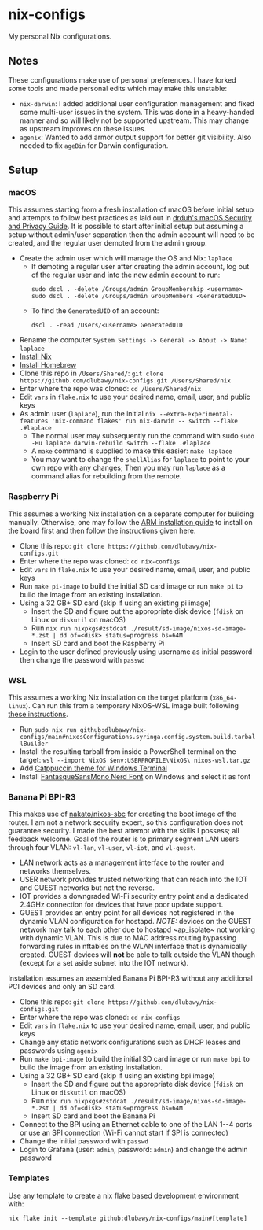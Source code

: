 # nix-configs
My personal Nix configurations.

## Notes
These configurations make use of personal preferences. I have forked some tools and made personal edits which may make this unstable:
* `nix-darwin`: I added additional user configuration management and fixed some multi-user issues in the system. This was done in a heavy-handed manner and so will likely not be supported upstream. This may change as upstream improves on these issues.
* `agenix`: Wanted to add armor output support for better git visibility. Also needed to fix `ageBin` for Darwin configuration.

## Setup
### macOS
This assumes starting from a fresh installation of macOS before initial setup and attempts to follow best practices as laid out in [drduh's macOS Security and Privacy Guide](https://github.com/drduh/macOS-Security-and-Privacy-Guide). It is possible to start after initial setup but assuming a setup without admin/user separation then the admin account will need to be created, and the regular user demoted from the admin group.

* Create the admin user which will manage the OS and Nix: `laplace`
  - If demoting a regular user after creating the admin account, log out of the regular user and into the new admin account to run:
    ```
    sudo dscl . -delete /Groups/admin GroupMembership <username>
    sudo dscl . -delete /Groups/admin GroupMembers <GeneratedUID>
    ```
  - To find the `GeneratedUID` of an account:
    ```
    dscl . -read /Users/<username> GeneratedUID
    ```
* Rename the computer `System Settings -> General -> About -> Name`: `laplace`
* [Install Nix](https://nix.dev/install-nix#install-nix)
* [Install Homebrew](https://brew.sh/)
* Clone this repo in `/Users/Shared/`: `git clone https://github.com/dlubawy/nix-configs.git /Users/Shared/nix`
* Enter where the repo was cloned: `cd /Users/Shared/nix`
* Edit `vars` in `flake.nix` to use your desired name, email, user, and public keys
* As admin user (`laplace`), run the initial `nix --extra-experimental-features 'nix-command flakes' run nix-darwin -- switch --flake .#laplace`
  - The normal user may subsequently run the command with sudo `sudo -Hu laplace darwin-rebuild switch --flake .#laplace`
  - A `make` command is supplied to make this easier: `make laplace`
  - You may want to change the `shellAlias` for `laplace` to point to your own repo with any changes;
    Then you may run `laplace` as a command alias for rebuilding from the remote.

### Raspberry Pi
This assumes a working Nix installation on a separate computer for building manually. Otherwise, one may follow the [ARM installation guide](https://nixos.wiki/wiki/NixOS_on_ARM#Installation) to install on the board first and then follow the instructions given here.

* Clone this repo: `git clone https://github.com/dlubawy/nix-configs.git`
* Enter where the repo was cloned: `cd nix-configs`
* Edit `vars` in `flake.nix` to use your desired name, email, user, and public keys
* Run `make pi-image` to build the initial SD card image or run `make pi` to build the image from an existing installation.
* Using a 32 GB+ SD card (skip if using an existing pi image)
  - Insert the SD and figure out the appropriate disk device (`fdisk` on Linux or `diskutil` on macOS)
  - Run `nix run nixpkgs#zstdcat ./result/sd-image/nixos-sd-image-*.zst | dd of=<disk> status=progress bs=64M`
  - Insert SD card and boot the Raspberry Pi
* Login to the user defined previously using username as initial password then change the password with `passwd`

### WSL
This assumes a working Nix installation on the target platform (`x86_64-linux`). Can run this from a temporary NixOS-WSL image built following [these instructions](https://nix-community.github.io/NixOS-WSL/install.html).

* Run `sudo nix run github:dlubawy/nix-configs/main#nixosConfigurations.syringa.config.system.build.tarballBuilder`
* Install the resulting tarball from inside a PowerShell terminal on the target: `wsl --import NixOS $env:USERPROFILE\NixOS\ nixos-wsl.tar.gz`
* Add [Catppuccin theme for Windows Terminal](https://github.com/catppuccin/windows-terminal/tree/main)
* Install [FantasqueSansMono Nerd Font](https://github.com/ryanoasis/nerd-fonts/releases) on Windows and select it as font

### Banana Pi BPI-R3
This makes use of [nakato/nixos-sbc](https://github.com/nakato/nixos-sbc) for creating the boot image of the router. I am not a network security expert, so this configuration does not guarantee security. I made the best attempt with the skills I possess; all feedback welcome. Goal of the router is to primary segment LAN users through four VLAN: `vl-lan`, `vl-user`, `vl-iot`, and `vl-guest`.

- LAN network acts as a management interface to the router and networks themselves.
- USER network provides trusted networking that can reach into the IOT and GUEST networks but not the reverse.
- IOT provides a downgraded Wi-Fi security entry point and a dedicated 2.4GHz connection for devices that have poor update support.
- GUEST provides an entry point for all devices not registered in the dynamic VLAN configuration for hostapd. *NOTE:* devices on the GUEST network may talk to each other due to hostapd ~ap_isolate~ not working with dynamic VLAN. This is due to MAC address routing bypassing forwarding rules in nftables on the WLAN interface that is dynamically created. GUEST devices will **not** be able to talk outside the VLAN though (except for a set aside subnet into the IOT network).

Installation assumes an assembled Banana Pi BPI-R3 without any additional PCI devices and only an SD card.

* Clone this repo: `git clone https://github.com/dlubawy/nix-configs.git`
* Enter where the repo was cloned: `cd nix-configs`
* Edit `vars` in `flake.nix` to use your desired name, email, user, and public keys
* Change any static network configurations such as DHCP leases and passwords using `agenix`
* Run `make bpi-image` to build the initial SD card image or run `make bpi` to build the image from an existing installation.
* Using a 32 GB+ SD card (skip if using an existing bpi image)
  - Insert the SD and figure out the appropriate disk device (`fdisk` on Linux or `diskutil` on macOS)
  - Run `nix run nixpkgs#zstdcat ./result/sd-image/nixos-sd-image-*.zst | dd of=<disk> status=progress bs=64M`
  - Insert SD card and boot the Banana Pi
* Connect to the BPI using an Ethernet cable to one of the LAN 1--4 ports or use an SPI connection (Wi-Fi cannot start if SPI is connected)
* Change the initial password with `passwd`
* Login to Grafana (user: `admin`, password: `admin`) and change the admin password

### Templates
Use any template to create a nix flake based development environment with:
```
nix flake init --template github:dlubawy/nix-configs/main#[template]
```
